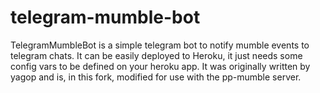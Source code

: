 # telegram-mumble-bot
TelegramMumbleBot is a simple telegram bot to notify mumble events to telegram chats.
It can be easily deployed to Heroku, it just needs some config vars to be defined on your heroku app. It was originally written by yagop and is, in this fork, modified for use with the pp-mumble server.

